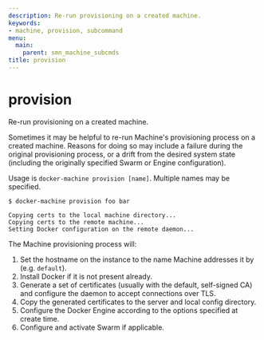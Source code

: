 ```yaml
---
description: Re-run provisioning on a created machine.
keywords:
- machine, provision, subcommand
menu:
  main:
    parent: smn_machine_subcmds
title: provision
---
```


# provision

Re-run provisioning on a created machine.

Sometimes it may be helpful to re-run Machine's provisioning process on a
created machine.  Reasons for doing so may include a failure during the original
provisioning process, or a drift from the desired system state (including the
originally specified Swarm or Engine configuration).

Usage is `docker-machine provision [name]`.  Multiple names may be specified.

```none
$ docker-machine provision foo bar

Copying certs to the local machine directory...
Copying certs to the remote machine...
Setting Docker configuration on the remote daemon...
```

The Machine provisioning process will:

1.  Set the hostname on the instance to the name Machine addresses it by (e.g.
    `default`).
2.  Install Docker if it is not present already.
3.  Generate a set of certificates (usually with the default, self-signed CA) and
    configure the daemon to accept connections over TLS.
4.  Copy the generated certificates to the server and local config directory.
5.  Configure the Docker Engine according to the options specified at create
    time.
6.  Configure and activate Swarm if applicable.
